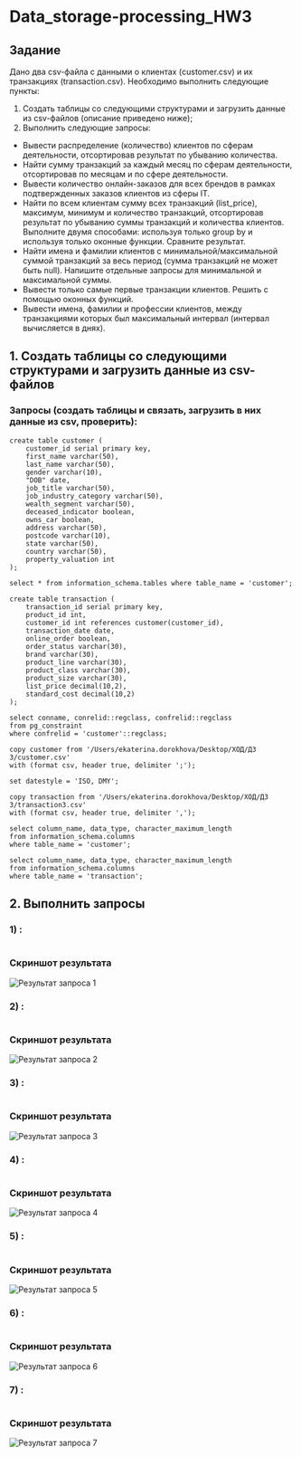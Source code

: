 # Data_storage-processing_HW3

## Задание
Дано два csv-файла с данными о клиентах (customer.csv) и их транзакциях (transaction.csv). Необходимо выполнить следующие пункты:
1. Создать таблицы со следующими структурами и загрузить данные из csv-файлов (описание приведено ниже);
2. Выполнить следующие запросы:
- Вывести распределение (количество) клиентов по сферам деятельности, отсортировав результат по убыванию количества.
- Найти сумму транзакций за каждый месяц по сферам деятельности, отсортировав по месяцам и по сфере деятельности. 
- Вывести количество онлайн-заказов для всех брендов в рамках подтвержденных заказов клиентов из сферы IT.
- Найти по всем клиентам сумму всех транзакций (list_price), максимум, минимум и количество транзакций, отсортировав результат по убыванию суммы транзакций и количества клиентов. Выполните двумя способами: используя только group by и используя только оконные функции. Сравните результат.
- Найти имена и фамилии клиентов с минимальной/максимальной суммой транзакций за весь период (сумма транзакций не может быть null). Напишите отдельные запросы для минимальной и максимальной суммы.
- Вывести только самые первые транзакции клиентов. Решить с помощью оконных функций.
- Вывести имена, фамилии и профессии клиентов, между транзакциями которых был максимальный интервал (интервал вычисляется в днях).

## 1. Создать таблицы со следующими структурами и загрузить данные из csv-файлов
### Запросы (создать таблицы и связать, загрузить в них данные из csv, проверить):
```dbml
create table customer (
    customer_id serial primary key,
    first_name varchar(50),
    last_name varchar(50),
    gender varchar(10),
    "DOB" date,
    job_title varchar(50),
    job_industry_category varchar(50),
    wealth_segment varchar(50),
    deceased_indicator boolean,
    owns_car boolean,
    address varchar(50),
    postcode varchar(10),
    state varchar(50),
    country varchar(50),
    property_valuation int
);

select * from information_schema.tables where table_name = 'customer';

create table transaction (
    transaction_id serial primary key,
    product_id int,
    customer_id int references customer(customer_id),
    transaction_date date,
    online_order boolean,
    order_status varchar(30),
    brand varchar(30),
    product_line varchar(30),
    product_class varchar(30),
    product_size varchar(30),
    list_price decimal(10,2),
    standard_cost decimal(10,2)
);

select conname, conrelid::regclass, confrelid::regclass
from pg_constraint
where confrelid = 'customer'::regclass;

copy customer from '/Users/ekaterina.dorokhova/Desktop/ХОД/ДЗ 3/customer.csv' 
with (format csv, header true, delimiter ';');

set datestyle = 'ISO, DMY';

copy transaction from '/Users/ekaterina.dorokhova/Desktop/ХОД/ДЗ 3/transaction3.csv' 
with (format csv, header true, delimiter ',');

select column_name, data_type, character_maximum_length
from information_schema.columns
where table_name = 'customer';

select column_name, data_type, character_maximum_length
from information_schema.columns
where table_name = 'transaction';
```

## 2. Выполнить запросы
### 1) :
```dbml

```
### Скриншот результата
![Результат запроса 1](Result_1.png)

### 2) :
```dbml

```
### Скриншот результата
![Результат запроса 2](Result_2.png)
  
### 3) :
```dbml

```
### Скриншот результата
![Результат запроса 3](Result_3.png)

 ### 4) :
```dbml

```
### Скриншот результата
![Результат запроса 4](Result_4.png)

 ### 5) :
```dbml

```
### Скриншот результата
![Результат запроса 5](Result_5.png)

 ### 6) :
```dbml

```
### Скриншот результата
![Результат запроса 6](Result_6.png)

 ### 7) :
```dbml

```
### Скриншот результата
![Результат запроса 7](Result_7.png)
